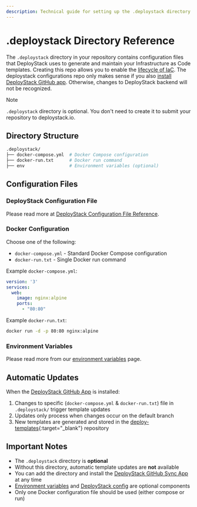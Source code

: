 ```yaml
---
description: Technical guide for setting up the .deploystack directory to manage Infrastructure as Code template generation and updates across your repository.
---
```


# .deploystack Directory Reference

The `.deploystack` directory in your repository contains configuration files that DeployStack uses to generate and maintain your Infrastructure as Code templates. Creating this repo allows you to enable the [lifecycle of IaC](/docs/deploystack/iac-lifecycle.md). The deploystack configurations repo only makes sense if you also [install DeployStack GitHub app](/docs/deploystack/github-application.md). Otherwise, changes to DeployStack backend will not be recognized.

> [!NOTE]
> `.deploystack` directory is optional. You don't need to create it to submit your repository to deploystack.io.

## Directory Structure

```bash
.deploystack/
├── docker-compose.yml  # Docker Compose configuration
├── docker-run.txt      # Docker run command
├── env                 # Environment variables (optional)
```

## Configuration Files

### DeployStack Configuration File

Please read more at [DeployStack Configuration File Reference](/docs/deploystack/deploystack-config-file.md).

### Docker Configuration

Choose one of the following:

- `docker-compose.yml` - Standard Docker Compose configuration
- `docker-run.txt` - Single Docker run command

Example `docker-compose.yml`:

```yaml
version: '3'
services:
  web:
    image: nginx:alpine
    ports:
      - "80:80"
```

Example `docker-run.txt`:

```bash
docker run -d -p 80:80 nginx:alpine
```

### Environment Variables

Please read more from our [environment variables](/docs/deploystack/docker-environment-variables.md) page.

## Automatic Updates

When the [DeployStack GitHub App](/docs/deploystack/github-application.md) is installed:

1. Changes to specific (`docker-compose.yml` & `docker-run.txt`) file in `.deploystack/` trigger template updates
2. Updates only process when changes occur on the default branch
3. New templates are generated and stored in the [deploy-templates](https://github.com/deploystackio/deploy-templates){:target="_blank"} repository

## Important Notes

- The `.deploystack` directory is **optional**
- Without this directory, automatic template updates are **not** available
- You can add the directory and install the [DeployStack GitHub Sync App](/docs/deploystack/github-application.md) at any time
- [Environment variables](/docs/deploystack/docker-environment-variables.md) and [DeployStack config](/docs/deploystack/deploystack-config-file.md) are optional components
- Only one Docker configuration file should be used (either compose or run)

